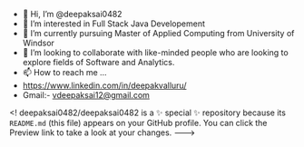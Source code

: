 - 👋 Hi, I’m @deepaksai0482
- 👀 I’m interested in Full Stack Java Developement
- 🌱 I’m currently pursuing Master of Applied Computing from University of Windsor 
- 💞️ I’m looking to collaborate with like-minded people who are looking to explore fields of Software and Analytics.
- 📫 How to reach me ...
- https://www.linkedin.com/in/deepakvalluru/
- Gmail:- vdeepaksai12@gmail.com

<!
deepaksai0482/deepaksai0482 is a ✨ special ✨ repository because its `README.md` (this file) appears on your GitHub profile.
You can click the Preview link to take a look at your changes.
--->
